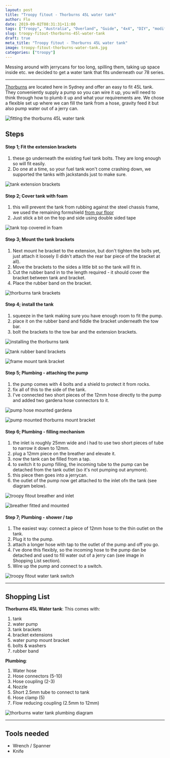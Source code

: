 ```yaml
---
layout: post
title: "Troopy fitout - Thorburns 45L water tank"
author: Flo
date: 2019-09-02T08:31:31+11:00
tags: ["Troopy", "Australia", "Overland", "Guide", "4x4", "DIY", "modification"]
slug: troopy-fitout-thorburns-45l-water-tank
draft: true
meta_title: "Troopy fitout - Thorburns 45L water tank"
image: troopy-fitout-thorburns-water-tank.jpg
categories: ["troopy"]
---
```


Messing around with jerrycans for too long, spilling them, taking up space inside etc. we decided to get a water tank that fits underneath our 78 series.<!-- end -->

---

[Thorburns](http://www.thorburns.com.au/product/45l-water-tank-for-all-toyota-troopcarriers/) are located here in Sydney and offer an easy to fit 45L tank. They conveniently supply a pump so you can wire it up, you will need to think through how to plumb it up and what your requirements are. We chose a flexible set up where we can fill the tank from a hose, gravity feed it but also pump water out of a jerry can.

![fitting the thorburns 45L water tank](./troopy-fitout-fitting-the-tank.jpg)

## Steps

#### Step 1; Fit the extension brackets

1. these go underneath the existing fuel tank bolts. They are long enough so will fit easily.
2. Do one at a time, so your fuel tank won't come crashing down, we supported the tanks with jackstands just to make sure.

![tank extension brackets](./troopy-fitout-mount-tank-extension-brackets.jpg)

#### Step 2; Cover tank with foam

1. this will prevent the tank from rubbing against the steel chassis frame, we used the remaining formshield [from our floor](2019-7-17-how-to-put-a-floor-into-a-troopy)
2. Just stick a bit on the top and side using double sided tape

![tank top covered in foam](./troopy-fitout-formshield-cover.jpg)

#### Step 3; Mount the tank brackets

1. Next mount he bracket to the extension, but don't tighten the bolts yet, just attach it loosely (I didn't attach the rear bar piece of the bracket at all).
2. Move the brackets to the sides a little bit so the tank will fit in.
3. Cut the rubber band in to the length required - it should cover the bracket between tank and bracket.
4. Place the rubber band on the bracket.

![thorburns tank brackets](./troopy-fitout-tank-brackets.jpg)

#### Step 4; install the tank

1. squeeze in the tank making sure you have enough room to fit the pump.
2. place it on the rubber band and fiddle the bracket underneath the tow bar.
3. bolt the brackets to the tow bar and the extension brackets.

![installing the thorburns tank](./troopy-fitout-thorburns-tank-fit.jpg)

![tank rubber band brackets](./troopy-fitout-bracket-rubber-band.jpg)

![frame mount tank bracket](./troopy-fitout-chassis-frame-mount.jpg)

#### Step 5; Plumbing - attaching the pump

1. the pump comes with 4 bolts and a shield to protect it from rocks.
2. fix all of this to the side of the tank.
3. I've connected two short pieces of the 12mm hose directly to the pump and added two gardena hose connectors to it.

![pump hose mounted gardena](./troopy-fitout-pump-hose-connection.jpg)

![pump mounted thorburns mount bracket](./troopy-fitout-thorburns-pump-mounted.jpg)

#### Step 6; Plumbing - filling mechanism

1. the inlet is roughly 25mm wide and i had to use two short pieces of tube to narrow it down to 12mm.
2. plug a 12mm piece on the breather and elevate it.
3. now the tank can be filled from a tap.
4. to switch it to pump filling, the incoming tube to the pump can be detached from the tank outlet (so it's not pumping out anymore).
5. this piece then goes into a jerrycan.
6. the outlet of the pump now get attached to the inlet ofn the tank (see diagram below).

![troopy fitout breather and inlet](./troopy-fitout-watertank-breather-inlet.jpg)

![breather fitted and mounted](./troopy-fitout-inlet-and-breather-fitted.jpg)

#### Step 7; Plumbing - shower / tap

1. The easiest way: connect a piece of 12mm hose to the thin outlet on the tank.
2. Plug it to the pump.
3. attach a longer hose with tap to the outlet of the pump and off you go.
4. I've done this flexibly, so the incoming hose to the pump dan be detached and used to fill water out of a jerry can (see image in Shopping List section).
5. Wire up the pump and connect to a switch.

![troopy fitout water tank switch](./troopy-fitout-water-tank-switch.jpg)

---

## Shopping List

**Thorburns 45L Water tank**: This comes with:

1. tank
2. water pump
3. tank brackets
4. bracket extensions
5. water pump mount bracket
6. bolts & washers
7. rubber band

**Plumbing**:

1. Water hose
2. Hose connectors (5-10)
3. Hose coupling (2-3)
4. Nozzle
5. Short 2.5mm tube to connect to tank
6. Hose clamp (5)
7. Flow reducing coupling (2.5mm to 12mm)

![thorburns water tank plumbing diagram](./troopy-fitout-plumbing-diagram.jpg)

---

## Tools needed

* Wrench / Spanner
* Knife
